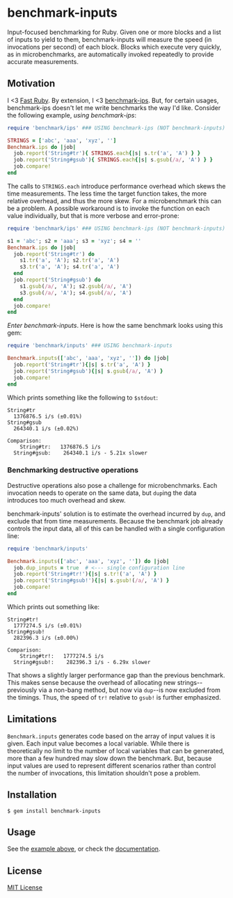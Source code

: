 # benchmark-inputs

Input-focused benchmarking for Ruby.  Given one or more blocks and a
list of inputs to yield to them, benchmark-inputs will measure the speed
(in invocations per second) of each block.  Blocks which execute very
quickly, as in microbenchmarks, are automatically invoked repeatedly to
provide accurate measurements.


## Motivation

I <3 [Fast Ruby][fast-ruby].  By extension, I <3 [benchmark-ips].  But,
for certain usages, benchmark-ips doesn't let me write benchmarks the
way I'd like. Consider the following example, *using benchmark-ips*:

```ruby
require 'benchmark/ips' ### USING benchmark-ips (NOT benchmark-inputs)

STRINGS = ['abc', 'aaa', 'xyz', '']
Benchmark.ips do |job|
  job.report('String#tr'){ STRINGS.each{|s| s.tr('a', 'A') } }
  job.report('String#gsub'){ STRINGS.each{|s| s.gsub(/a/, 'A') } }
  job.compare!
end
```

The calls to `STRINGS.each` introduce performance overhead which skews
the time measurements.  The less time the target function takes, the
more relative overhead, and thus the more skew.  For a microbenchmark
this can be a problem.  A possible workaround is to invoke the function
on each value individually, but that is more verbose and error-prone:

```ruby
require 'benchmark/ips' ### USING benchmark-ips (NOT benchmark-inputs)

s1 = 'abc'; s2 = 'aaa'; s3 = 'xyz'; s4 = ''
Benchmark.ips do |job|
  job.report('String#tr') do
    s1.tr('a', 'A'); s2.tr('a', 'A')
    s3.tr('a', 'A'); s4.tr('a', 'A')
  end
  job.report('String#gsub') do
    s1.gsub(/a/, 'A'); s2.gsub(/a/, 'A')
    s3.gsub(/a/, 'A'); s4.gsub(/a/, 'A')
  end
  job.compare!
end
```

*Enter benchmark-inputs*.  Here is how the same benchmark looks using
this gem: <a name="example1"></a>

```ruby
require 'benchmark/inputs' ### USING benchmark-inputs

Benchmark.inputs(['abc', 'aaa', 'xyz', '']) do |job|
  job.report('String#tr'){|s| s.tr('a', 'A') }
  job.report('String#gsub'){|s| s.gsub(/a/, 'A') }
  job.compare!
end
```

Which prints something like the following to `$stdout`:

```
String#tr
  1376876.5 i/s (±0.01%)
String#gsub
  264340.1 i/s (±0.02%)

Comparison:
    String#tr:   1376876.5 i/s
  String#gsub:    264340.1 i/s - 5.21x slower
```


### Benchmarking destructive operations

Destructive operations also pose a challenge for microbenchmarks.  Each
invocation needs to operate on the same data, but `dup`ing the data
introduces too much overhead and skew.

benchmark-inputs' solution is to estimate the overhead incurred by
`dup`, and exclude that from time measurements.  Because the benchmark
job already controls the input data, all of this can be handled with a
single configuration line:

```ruby
require 'benchmark/inputs'

Benchmark.inputs(['abc', 'aaa', 'xyz', '']) do |job|
  job.dup_inputs = true  # <--- single configuration line
  job.report('String#tr!'){|s| s.tr!('a', 'A') }
  job.report('String#gsub!'){|s| s.gsub!(/a/, 'A') }
  job.compare!
end
```

Which prints out something like:

```
String#tr!
  1777274.5 i/s (±0.01%)
String#gsub!
  282396.3 i/s (±0.00%)

Comparison:
    String#tr!:   1777274.5 i/s
  String#gsub!:    282396.3 i/s - 6.29x slower
```

That shows a slightly larger performance gap than the previous
benchmark.  This makes sense because the overhead of allocating new
strings--previously via a non-bang method, but now via `dup`--is now
excluded from the timings.  Thus, the speed of `tr!` relative to `gsub!`
is further emphasized.


## Limitations

`Benchmark.inputs` generates code based on the array of input values it
is given.  Each input value becomes a local variable.  While there is
theoretically no limit to the number of local variables that can be
generated, more than a few hundred may slow down the benchmark.  But,
because input values are used to represent different scenarios rather
than control the number of invocations, this limitation shouldn't pose a
problem.


## Installation

    $ gem install benchmark-inputs


## Usage

See the [example above](#example1), or check the
[documentation](http://www.rubydoc.info/gems/benchmark-inputs).


## License

[MIT License](http://opensource.org/licenses/MIT)




[fast-ruby]: https://github.com/JuanitoFatas/fast-ruby
[benchmark-ips]: https://github.com/evanphx/benchmark-ips
